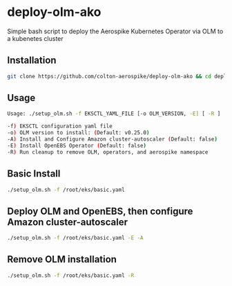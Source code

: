# deploy-olm-ako
Simple bash script to deploy the Aerospike Kubernetes Operator via OLM to a kubenetes cluster

## Installation
```bash
git clone https://github.com/colton-aerospike/deploy-olm-ako && cd deploy-olm-ako
```

## Usage
```bash
Usage: ./setup_olm.sh -f EKSCTL_YAML_FILE [-o OLM_VERSION, -E] [ -R ]

-f) EKSCTL configuration yaml file
-o) OLM version to install: (Default: v0.25.0)
-A) Install and Configure Amazon cluster-autoscaler (Default: false)
-E) Install OpenEBS Operator (Default: false)
-R) Run cleanup to remove OLM, operators, and aerospike namespace
```
## Basic Install
```bash
./setup_olm.sh -f /root/eks/basic.yaml
```

## Deploy OLM and OpenEBS, then configure Amazon cluster-autoscaler
```bash
./setup_olm.sh -f /root/eks/basic.yaml -E -A
```

## Remove OLM installation
```bash
./setup_olm.sh -f /root/eks/basic.yaml -R
``` 
